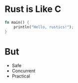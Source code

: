 # Rust is Like C

```rust
fn main() {
	println("Hello, rustics!");
}
```

<!--vvv-->

# But

<!--vvv-->

 * Safe
 * Concurrent
 * Practical

